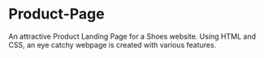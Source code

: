# Product-Page

An attractive Product Landing Page for a Shoes website.
Using HTML and CSS, an eye catchy webpage is created with various features.
